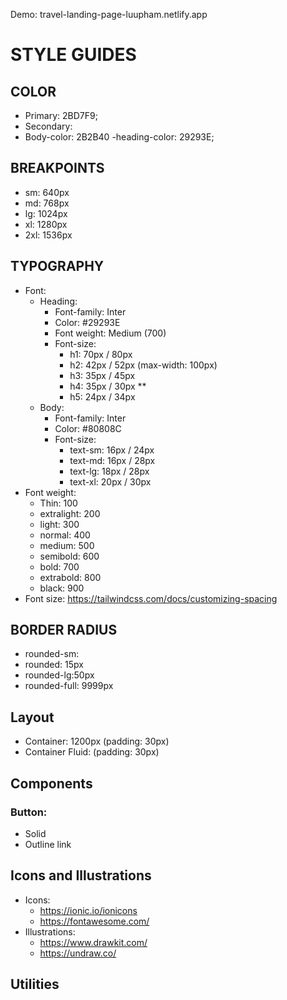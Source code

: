 Demo: travel-landing-page-luupham.netlify.app
# STYLE GUIDES

## COLOR

- Primary: 2BD7F9;
- Secondary:
- Body-color: 2B2B40
-heading-color: 29293E;

## BREAKPOINTS

- sm: 640px
- md: 768px
- lg: 1024px
- xl: 1280px
- 2xl: 1536px

## TYPOGRAPHY

- Font:
  - Heading:
    - Font-family: Inter
    - Color: #29293E
    - Font weight: Medium (700)
    - Font-size:
      - h1: 70px / 80px 
      - h2: 42px / 52px (max-width: 100px)
      - h3: 35px / 45px
      - h4: 35px / 30px **
      - h5: 24px / 34px
  - Body:
    - Font-family: Inter
    - Color: #80808C
    - Font-size:
      - text-sm: 16px / 24px
      - text-md: 16px / 28px 
      - text-lg: 18px / 28px 
      - text-xl: 20px / 30px
- Font weight:
  - Thin: 100
  - extralight: 200
  - light: 300
  - normal: 400
  - medium: 500
  - semibold: 600
  - bold: 700
  - extrabold: 800
  - black: 900
- Font size: https://tailwindcss.com/docs/customizing-spacing

## BORDER RADIUS

- rounded-sm:
- rounded: 15px
- rounded-lg:50px
- rounded-full: 9999px

## Layout

- Container: 1200px (padding: 30px)
- Container Fluid: (padding: 30px)

## Components

### Button:

- Solid
- Outline
link

## Icons and Illustrations

- Icons:
  - https://ionic.io/ionicons
  - https://fontawesome.com/
- Illustrations:
  - https://www.drawkit.com/
  - https://undraw.co/

## Utilities

